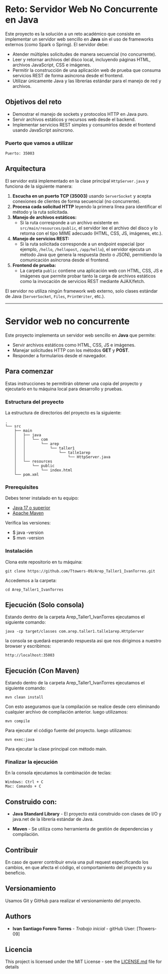 
# Reto: Servidor Web No Concurrente en Java

Este proyecto es la solución a un reto académico que consiste en implementar un servidor web sencillo en **Java** sin el uso de frameworks externos (como Spark o Spring). El servidor debe:
- Atender múltiples solicitudes de manera secuencial (no concurrente).
- Leer y retornar archivos del disco local, incluyendo páginas HTML, archivos JavaScript, CSS e imágenes.
- Permitir la construcción de una aplicación web de prueba que consuma servicios REST de forma asíncrona desde el frontend.
- Utilizar únicamente Java y las librerías estándar para el manejo de red y archivos.

## Objetivos del reto
- Demostrar el manejo de sockets y protocolos HTTP en Java puro.
- Servir archivos estáticos y recursos web desde el backend.
- Implementar servicios REST simples y consumirlos desde el frontend usando JavaScript asíncrono.

### Puerto que vamos a utilizar
````
Puerto: 35003
````

## Arquitectura

El servidor está implementado en la clase principal `HttpServer.java` y funciona de la siguiente manera:

1. **Escucha en un puerto TCP (35003)** usando `ServerSocket` y acepta conexiones de clientes de forma secuencial (no concurrente).
2. **Procesa cada solicitud HTTP** leyendo la primera línea para identificar el método y la ruta solicitada.
3. **Manejo de archivos estáticos:**
    - Si la ruta corresponde a un archivo existente en `src/main/resources/public`, el servidor lee el archivo del disco y lo retorna con el tipo MIME adecuado (HTML, CSS, JS, imágenes, etc.).
4. **Manejo de servicios REST:**
    - Si la ruta solicitada corresponde a un endpoint especial (por ejemplo, `/hello`, `/hellopost`, `/app/hello`), el servidor ejecuta un método Java que genera la respuesta (texto o JSON), permitiendo la comunicación asíncrona desde el frontend.
5. **Frontend de prueba:**
    - La carpeta `public` contiene una aplicación web con HTML, CSS, JS e imágenes que permite probar tanto la carga de archivos estáticos como la invocación de servicios REST mediante AJAX/fetch.

El servidor no utiliza ningún framework web externo, solo clases estándar de Java (`ServerSocket`, `Files`, `PrintWriter`, etc.).

---

# Servidor web no concurrente
Este proyecto implementa un servidor web sencillo en **Java** que permite:
- Servir archivos estáticos como HTML, CSS, JS e imágenes.  
- Manejar solicitudes HTTP con los métodos **GET** y **POST**.  
- Responder a formularios desde el navegador. 

## Para comenzar
Estas instrucciones te permitirán obtener una copia del proyecto y ejecutarlo en tu máquina local para desarrollo y pruebas.  


### Estructura del proyecto

La estructura de directorios del proyecto es la siguiente:


```
.
└── src
    ├── main
    │   ├── java
    │   │   └── com
    │   │       └── arep
    │   │           └── taller1
    │   │               └── talle1arep
    │   │                   └── HttpServer.java
    │   └── resources
    │       └── public
    │           └── index.html
    └── pom.xml
```

### Prerequisites
Debes tener instalado en tu equipo:  

- [Java 17 o superior](https://adoptium.net/)  
- [Apache Maven](https://maven.apache.org/) 

Verifica las versiones:
- $ java -version
- $ mvn -version


### Instalación
Clona este repositorio en tu máquina:
```
git clone https://github.com/Ttowers-09/Arep_Taller1_IvanTorres.git
```
Accedemos a la carpeta:
```
cd Arep_Taller1_IvanTorres
```

## Ejecución (Solo consola)

Estando dentro de la carpeta Arep_Taller1_IvanTorres ejecutamos el siguiente  comando:
```
java -cp target/classes com.arep.taller1.talle1arep.HttpServer
```

la consola se quedará esperando respuesta asi que nos dirigimos a nuestro browser y escribimos:
```
http://localhost:35003
```

## Ejecución (Con Maven)
Estando dentro de la carpeta Arep_Taller1_IvanTorres ejecutamos el siguiente  comando:
```
mvn clean install
```
Con esto aseguramos que la compilación se realice desde cero eliminando cualquier archivo de compilación anterior.
luego utilizamos:
```
mvn compile
```
Para ejecutar el código fuente del proyecto.
luego utilizamos:
```
mvn exec:java
```
Para ejecutar la clase principal con método main.

### Finalizar la ejecución

En la consola ejecutamos la combinación de teclas: 

```
Windows: Ctrl + C
Mac: Comando + C
```

## Construido con:

- **Java Standard Library** - El proyecto está construido con clases de I/O y java.net de la librería estándar de Java.

- **Maven** - Se utiliza como herramienta de gestión de dependencias y compilación.

## Contribuir

En caso de querer contribuir envia una pull request especificando los cambios, en que afecta el código, el comportamiento del proyecto y su beneficio.

## Versionamiento

Usamos Git y GitHub para realizar el versionamiento del proyecto.

## Authors

* **Ivan Santiago Forero Torres** - *Trabajo inicial* - gitHub User: [Ttowers-09]


## Licencia

This project is licensed under the MIT License - see the [LICENSE.md](LICENSE.md) file for details

